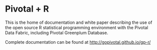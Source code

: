 Pivotal + R
==============
This is the home of documentation and white paper describing the use of the open source R statistical programming environment with the Pivotal Data Fabric, including Pivotal Greenplum Database. 

Complete documentation can be found at http://gopivotal.github.io/gp-r/
